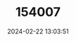 ---
title: "154007"
category: "Procambarus barbatus"
draft: false
date: 2024-02-22 13:03:51
languages:
  English: ["Wandering Crayfish"]
---